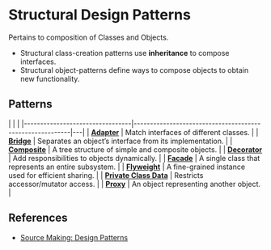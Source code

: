# Structural Design Patterns

Pertains to composition of Classes and Objects.

-   Structural class-creation patterns use **inheritance** to compose interfaces.
-   Structural object-patterns define ways to compose objects to obtain new functionality.

## Patterns

|                                 |                                                          |
|---------------------------------|----------------------------------------------------------|---|
| [**Adapter**](./adapter.md)     | Match interfaces of different classes.                   |
| [**Bridge**](./bridge.md)       | Separates an object’s interface from its implementation. |
| [**Composite**](./composite.md) | A tree structure of simple and composite objects.        |
| [**Decorator**](./decorator.md) | Add responsibilities to objects dynamically.             |
| [**Facade**]()                  | A single class that represents an entire subsystem.      |
| [**Flyweight**](./flyweight.md) | A fine-grained instance used for efficient sharing.      |
| [**Private Class Data**]()      | Restricts accessor/mutator access.                       |
| [**Proxy**](./proxy.md)         | An object representing another object.                   |

## References

-   [Source Making: Design Patterns][source_making]

[source_making]: https://sourcemaking.com/design_patterns "Source Making: Design Patterns"
